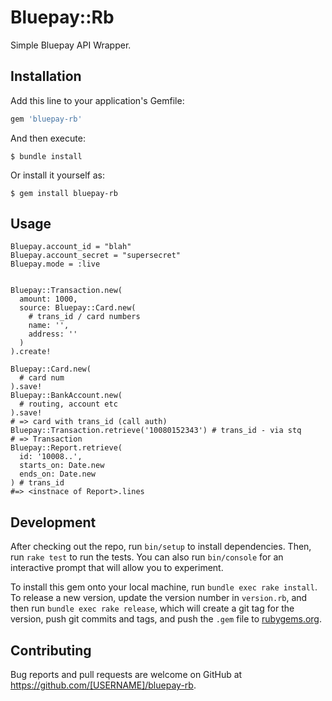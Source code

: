 # Bluepay::Rb

Simple Bluepay API Wrapper.

## Installation

Add this line to your application's Gemfile:

```ruby
gem 'bluepay-rb'
```

And then execute:

    $ bundle install

Or install it yourself as:

    $ gem install bluepay-rb

## Usage

```
Bluepay.account_id = "blah"
Bluepay.account_secret = "supersecret"
Bluepay.mode = :live


Bluepay::Transaction.new(
  amount: 1000,
  source: Bluepay::Card.new(
    # trans_id / card numbers
    name: '',
    address: ''
  )
).create!

Bluepay::Card.new(
  # card num
).save!
Bluepay::BankAccount.new(
  # routing, account etc
).save!
# => card with trans_id (call auth)
Bluepay::Transaction.retrieve('10080152343') # trans_id - via stq
# => Transaction
Bluepay::Report.retrieve(
  id: '10008..',
  starts_on: Date.new
  ends_on: Date.new
) # trans_id
#=> <instnace of Report>.lines
```

## Development

After checking out the repo, run `bin/setup` to install dependencies. Then, run `rake test` to run the tests. You can also run `bin/console` for an interactive prompt that will allow you to experiment.

To install this gem onto your local machine, run `bundle exec rake install`. To release a new version, update the version number in `version.rb`, and then run `bundle exec rake release`, which will create a git tag for the version, push git commits and tags, and push the `.gem` file to [rubygems.org](https://rubygems.org).

## Contributing

Bug reports and pull requests are welcome on GitHub at https://github.com/[USERNAME]/bluepay-rb.

